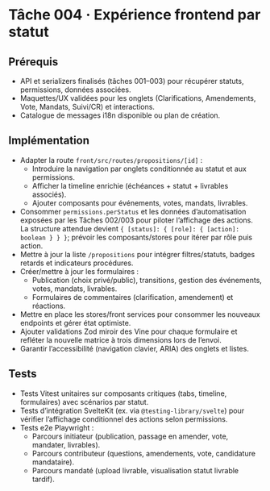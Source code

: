 # Tâche 004 · Expérience frontend par statut

## Prérequis
- API et serializers finalisés (tâches 001–003) pour récupérer statuts, permissions, données associées.
- Maquettes/UX validées pour les onglets (Clarifications, Amendements, Vote, Mandats, Suivi/CR) et interactions.
- Catalogue de messages i18n disponible ou plan de création.

## Implémentation
- Adapter la route `front/src/routes/propositions/[id]` :
  - Introduire la navigation par onglets conditionnée au statut et aux permissions.
  - Afficher la timeline enrichie (échéances + statut + livrables associés).
  - Ajouter composants pour événements, votes, mandats, livrables.
- Consommer `permissions.perStatus` et les données d’automatisation exposées par les Tâches 002/003 pour piloter l’affichage des actions. La structure attendue devient `{ [status]: { [role]: { [action]: boolean } } }`; prévoir les composants/stores pour itérer par rôle puis action.
- Mettre à jour la liste `/propositions` pour intégrer filtres/statuts, badges retards et indicateurs procédures.
- Créer/mettre à jour les formulaires :
  - Publication (choix privé/public), transitions, gestion des événements, votes, mandats, livrables.
  - Formulaires de commentaires (clarification, amendement) et réactions.
- Mettre en place les stores/front services pour consommer les nouveaux endpoints et gérer état optimiste.
- Ajouter validations Zod miroir des Vine pour chaque formulaire et refléter la nouvelle matrice à trois dimensions lors de l’envoi.
- Garantir l’accessibilité (navigation clavier, ARIA) des onglets et listes.

## Tests
- Tests Vitest unitaires sur composants critiques (tabs, timeline, formulaires) avec scénarios par statut.
- Tests d’intégration SvelteKit (ex. via `@testing-library/svelte`) pour vérifier l’affichage conditionnel des actions selon permissions.
- Tests e2e Playwright :
  - Parcours initiateur (publication, passage en amender, vote, mandater, livrables).
  - Parcours contributeur (questions, amendements, vote, candidature mandataire).
  - Parcours mandaté (upload livrable, visualisation statut livrable tardif).
